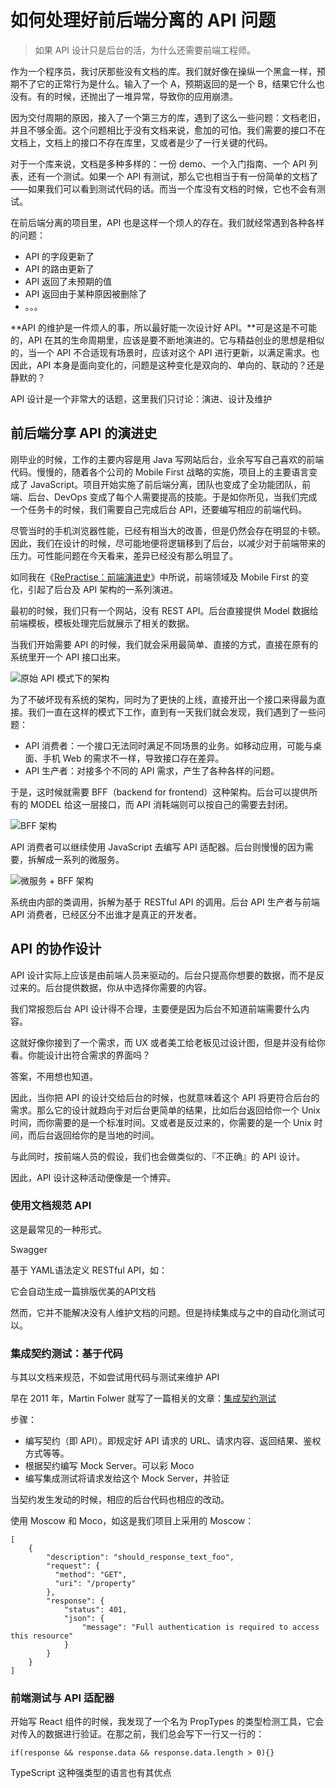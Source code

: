 如何处理好前后端分离的 API 问题
===

> 如果 API 设计只是后台的活，为什么还需要前端工程师。

作为一个程序员，我讨厌那些没有文档的库。我们就好像在操纵一个黑盒一样，预期不了它的正常行为是什么。输入了一个 A，预期返回的是一个 B，结果它什么也没有。有的时候，还抛出了一堆异常，导致你的应用崩溃。

因为交付周期的原因，接入了一个第三方的库，遇到了这么一些问题：文档老旧，并且不够全面。这个问题相比于没有文档来说，愈加的可怕。我们需要的接口不在文档上，文档上的接口不存在库里，又或者是少了一行关键的代码。

对于一个库来说，文档是多种多样的：一份 demo、一个入门指南、一个 API 列表，还有一个测试。如果一个 API 有测试，那么它也相当于有一份简单的文档了——如果我们可以看到测试代码的话。而当一个库没有文档的时候，它也不会有测试。

在前后端分离的项目里，API 也是这样一个烦人的存在。我们就经常遇到各种各样的问题：

 - API 的字段更新了
 - API 的路由更新了
 - API 返回了未预期的值
 - API 返回由于某种原因被删除了
 - 。。。

**API 的维护是一件烦人的事，所以最好能一次设计好 API。**可是这是不可能的，API 在其的生命周期里，应该是要不断地演进的。它与精益创业的思想是相似的，当一个 API 不合适现有场景时，应该对这个 API 进行更新，以满足需求。也因此，API 本身是面向变化的，问题是这种变化是双向的、单向的、联动的？还是静默的？

API 设计是一个非常大的话题，这里我们只讨论：演进、设计及维护

前后端分享 API 的演进史
---

刚毕业的时候，工作的主要内容是用 Java 写网站后台，业余写写自己喜欢的前端代码。慢慢的，随着各个公司的 Mobile First 战略的实施，项目上的主要语言变成了 JavaScript。项目开始实施了前后端分离，团队也变成了全功能团队，前端、后台、DevOps 变成了每个人需要提高的技能。于是如你所见，当我们完成一个任务卡的时候，我们需要自己完成后台 API，还要编写相应的前端代码。

尽管当时的手机浏览器性能，已经有相当大的改善，但是仍然会存在明显的卡顿。因此，我们在设计的时候，尽可能地便将逻辑移到了后台，以减少对于前端带来的压力。可性能问题在今天看来，差异已经没有那么明显了。

如同我在《[RePractise：前端演进史](https://github.com/phodal/repractise/blob/gh-pages/chapters/frontend.md)》中所说，前端领域及 Mobile First 的变化，引起了后台及 API 架构的一系列演进。

最初的时候，我们只有一个网站，没有 REST API。后台直接提供 Model 数据给前端模板，模板处理完后就展示了相关的数据。

当我们开始需要 API 的时候，我们就会采用最简单、直接的方式，直接在原有的系统里开一个 API 接口出来。

![原始 API 模式下的架构](../images/origin-api-design.png)

为了不破坏现有系统的架构，同时为了更快的上线，直接开出一个接口来得最为直接。我们一直在这样的模式下工作，直到有一天我们就会发现，我们遇到了一些问题：

 - API 消费者：一个接口无法同时满足不同场景的业务。如移动应用，可能与桌面、手机 Web 的需求不一样，导致接口存在差异。
 - API 生产者：对接多个不同的 API 需求，产生了各种各样的问题。

于是，这时候就需要 BFF（backend for frontend）这种架构。后台可以提供所有的 MODEL 给这一层接口，而 API 消耗端则可以按自己的需要去封闭。

![BFF 架构](../images/mobile-bff.png)

API 消费者可以继续使用 JavaScript 去编写 API 适配器。后台则慢慢的因为需要，拆解成一系列的微服务。

![微服务 + BFF 架构](../images/microserivces-bff.png)

系统由内部的类调用，拆解为基于 RESTful API 的调用。后台 API 生产者与前端 API 消费者，已经区分不出谁才是真正的开发者。

API 的协作设计
---

API 设计实际上应该是由前端人员来驱动的。后台只提高你想要的数据，而不是反过来的。后台提供数据，你从中选择你需要的内容。

我们常报怨后台 API 设计得不合理，主要便是因为后台不知道前端需要什么内容。

这就好像你接到了一个需求，而 UX 或者美工给老板见过设计图，但是并没有给你看。你能设计出符合需求的界面吗？

答案，不用想也知道。

因此，当你把 API 的设计交给后台的时候，也就意味着这个 API 将更符合后台的需求。那么它的设计就趋向于对后台更简单的结果，比如后台返回给你一个 Unix 时间，而你需要的是一个标准时间。又或者是反过来的，你需要的是一个 Unix 时间，而后台返回给你的是当地的时间。

与此同时，按前端人员的假设，我们也会做类似的、『不正确』的 API 设计。

因此，API 设计这种活动便像是一个博弈。

### 使用文档规范 API

这是最常见的一种形式。

Swagger

基于 YAML语法定义 RESTful API，如：


它会自动生成一篇排版优美的API文档

然而，它并不能解决没有人维护文档的问题。但是持续集成与之中的自动化测试可以。

### 集成契约测试：基于代码

与其以文档来规范，不如尝试用代码与测试来维护 API 

早在 2011 年，Martin Folwer 就写了一篇相关的文章：[集成契约测试](http://martinfowler.com/bliki/IntegrationContractTest.html)

步骤：

 - 编写契约（即 API）。即规定好 API 请求的 URL、请求内容、返回结果、鉴权方式等等。
 - 根据契约编写 Mock Server。可以彩 Moco
 - 编写集成测试将请求发给这个 Mock Server，并验证

当契约发生发动的时候，相应的后台代码也相应的改动。

使用 Moscow 和 Moco，如这是我们项目上采用的 Moscow：

```
[
    {
        "description": "should_response_text_foo",
        "request": {
	      "method": "GET",
	      "uri": "/property"
	    },
        "response": {
		    "status": 401,
		    "json": {
		        "message": "Full authentication is required to access this resource"
		    }
		}
    }
]
```

### 前端测试与 API 适配器

开始写 React 组件的时候，我发现了一个名为 PropTypes 的类型检测工具，它会对传入的数据进行验证。在那之前，我们总会写下一行又一行的：

```
if(response && response.data && response.data.length > 0){}
```

TypeScript 这种强类型的语言也有其优点


